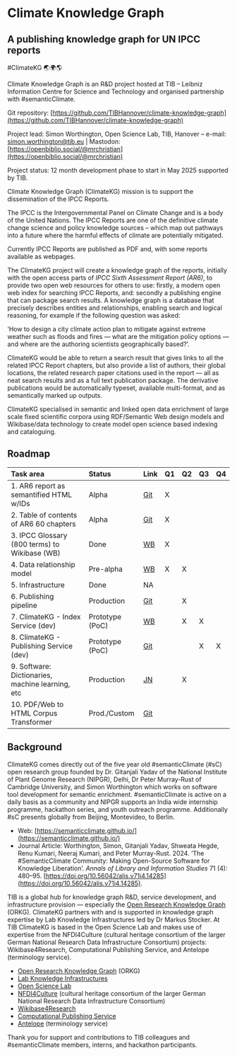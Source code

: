 # Climate Knowledge Graph

## A publishing knowledge graph for UN IPCC reports

\#ClimateKG 🌏🌍🌎

Climate Knowledge Graph is an R\&D project hosted at TIB – Leibniz Information Centre for Science and Technology and organised partnership with \#semanticClimate.

Git repository: [https://github.com/TIBHannover/climate-knowledge-graph](https://github.com/TIBHannover/climate-knowledge-graph)

Project lead: Simon Worthington, Open Science Lab, TIB, Hanover – e-mail: [simon.worthington@tib.eu](mailto:simon.worthington@tib.eu) | Mastodon: [https://openbiblio.social/@mrchristian](https://openbiblio.social/@mrchristian)

Project status: 12 month development phase to start in May 2025 supported by TIB.

Climate Knowledge Graph (ClimateKG) mission is to support the dissemination of the IPCC Reports.

The IPCC is the Intergovernmental Panel on Climate Change and is a body of the United Nations. The IPCC Reports are one of the definitive climate change science and policy knowledge sources – which map out pathways into a future where the harmful effects of climate are potentially mitigated.

Currently IPCC Reports are published as PDF and, with some reports available as webpages.

The ClimateKG project will create a knowledge graph of the reports, initially with the open access parts of *IPCC Sixth Assessment Report (AR6)*, to provide two open web resources for others to use: firstly, a modern open web index for searching IPCC Reports, and: secondly a publishing engine that can package search results. A knowledge graph is a database that precisely describes entities and relationships, enabling search and logical reasoning, for example if the following question was asked:

‘How to design a city climate action plan to mitigate against extreme weather such as floods and fires — what are the mitigation policy options — and where are the authoring scientists geographically based?’.

ClimateKG would be able to return a search result that gives links to all the related IPCC Report chapters, but also provide a list of authors, their global locations, the related research paper citations used in the report — all as neat search results and as a full text publication package. The derivative publications would be automatically typeset, available multi-format, and as semantically marked up outputs.

ClimateKG specialised in semantic and linked open data enrichment of large scale fixed scientific corpora using RDF/Semantic Web design models and Wikibase/data technology to create model open science based indexing and cataloguing.

## Roadmap

| Task area | Status | Link | Q1 | Q2 | Q3 | Q4 |
| :---- | :---- | :---- | :---- | :---- | :---- | :---- |
| 1\. AR6 report as semantified HTML w/IDs | Alpha | [Git](https://github.com/petermr/amilib/tree/pmr_aug/test/resources/ipcc/cleaned_content) | X |  |  |  |
| 2\. Table of contents of AR6 60 chapters | Alpha | [Git](https://github.com/semanticClimate/internship_sC/tree/MEBIN/TOC) | X |  |  |  |
| 3\. IPCC Glossary (800 terms) to Wikibase (WB) | Done | [WB](https://climatekg.semanticclimate.net/index.php?title=IPCC_Begriffe) | X |  |  |  |
| 4\. Data relationship model | Pre-alpha | [WB](https://kg-ipclimatec-reports.wikibase.cloud/wiki/Main_Page) | X | X |  |  |
| 5\. Infrastructure | Done | NA |  |  |  |  |
| 6\. Publishing pipeline | Production | [Git](https://nfdi4culture.de/services/details/computational-publishing-service.html) |  | X |  |  |
| 7\. ClimateKG \- Index Service (dev) | Prototype (PoC) | [WB](https://kg-ipclimatec-reports.wikibase.cloud/wiki/Main_Page) |  | X | X |  |
| 8\. ClimateKG \- Publishing Service (dev) | Prototype (PoC) | [Git](https://semanticclimate.github.io/city-open-climate-reader/) |  |  | X | X |
| 9\. Software: Dictionaries, machine learning, etc | Production | [JN](https://colab.research.google.com/github/semanticClimate/sC-tools-demo/blob/main/TTWW_demo_sC_tools.ipynb) |  | X |  |  |
| 10\. PDF/Web to HTML Corpus Transformer | Prod./Custom | [Git](https://github.com/petermr/amilib) |  |  |  |  |

## Background

ClimateKG comes directly out of the five year old \#semanticClimate (\#sC) open research group founded by Dr. Gitanjali Yadav of the National Institute of Plant Genome Research (NIPGR), Delhi, Dr Peter Murray-Rust of Cambridge University, and Simon Worthington which works on software tool development for semantic enrichment. \#semanticClimate is active on a daily basis as a community and NIPGR supports an India wide internship programme, hackathon series, and youth outreach programme. Additionally \#sC presents globally from Beijing, Montevideo, to Berlin.

* Web: [https://semanticclimate.github.io/](https://semanticclimate.github.io/)  
* Journal Article: Worthington, Simon, Gitanjali Yadav, Shweata Hegde, Renu Kumari, Neeraj Kumari, and Peter Murray-Rust. 2024\. ‘The \#SemanticClimate Community: Making Open-Source Software for Knowledge Liberation’. *Annals of Library and Information Studies* 71 (4): 480–95. [https://doi.org/10.56042/alis.v71i4.14285](https://doi.org/10.56042/alis.v71i4.14285).

TIB is a global hub for knowledge graph R\&D, service development, and infrastructure provision — especially the [Open Research Knowledge Graph](https://orkg.org/) (ORKG). ClimateKG partners with and is supported in knowledge graph expertise by Lab Knowledge Infrastructures led by Dr Markus Stocker. At TIB ClimateKG is based in the Open Science Lab and makes use of expertise from the NFDI4Culture (cultural heritage consortium of the larger German National Research Data Infrastructure Consortium) projects: Wikibase4Research, Computational Publishing Service, and Antelope (terminology service).

* [Open Research Knowledge Graph](https://orkg.org/) (ORKG)  
* [Lab Knowledge Infrastructures](https://www.tib.eu/en/research-development/research-groups-and-labs/knowledge-infrastructures)  
* [Open Science Lab](https://www.tib.eu/en/research-development/research-groups-and-labs/open-science)  
* [NFDI4Culture](https://nfdi4culture.de/) (cultural heritage consortium of the larger German National Research Data Infrastructure Consortium)  
* [Wikibase4Research](https://nfdi4culture.de/services/details/wikibase4research.html)  
* [Computational Publishing Service](https://nfdi4culture.de/de/dienste/details/computational-publishing-service.html)  
* [Antelope](https://service.tib.eu/annotation/) (terminology service)

Thank you for support and contributions to TIB colleagues and \#semanticClimate members, interns, and hackathon participants.